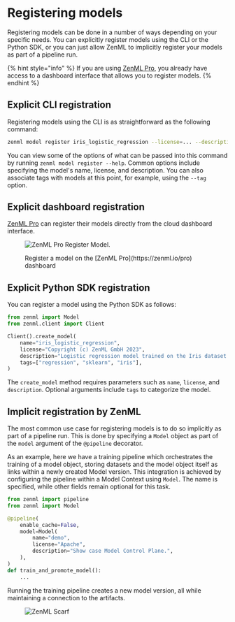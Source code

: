# Registering models

Registering models can be done in a number of ways depending on your specific needs. You can explicitly register models using the CLI or the Python SDK, or you can just allow ZenML to implicitly register your models as part of a pipeline run. 

{% hint style="info" %}
If you are using [ZenML Pro](https://cloud.zenml.io/?utm\_source=docs\&utm\_medium=referral\_link\&utm\_campaign=cloud\_promotion\&utm\_content=signup\_link/), you already have access to a dashboard interface that allows you to register models.
{% endhint %}

## Explicit CLI registration

Registering models using the CLI is as straightforward as the following command:

```bash
zenml model register iris_logistic_regression --license=... --description=...
```

You can view some of the options of what can be passed into this command by running `zenml model register --help`. Common options include specifying the model's name, license, and description. You can also associate tags with models at this point, for example, using the `--tag` option.

## Explicit dashboard registration

[ZenML Pro](https://zenml.io/pro) can register their models directly from the cloud dashboard interface.

<figure><img src="../../../.gitbook/assets/mcp_model_register.png" alt="ZenML Pro Register Model."><figcaption><p>Register a model on the [ZenML Pro](https://zenml.io/pro) dashboard</p></figcaption></figure>

## Explicit Python SDK registration

You can register a model using the Python SDK as follows:

```python
from zenml import Model
from zenml.client import Client

Client().create_model(
    name="iris_logistic_regression",
    license="Copyright (c) ZenML GmbH 2023",
    description="Logistic regression model trained on the Iris dataset.",
    tags=["regression", "sklearn", "iris"],
)
```

The `create_model` method requires parameters such as `name`, `license`, and `description`. Optional arguments include `tags` to categorize the model.

## Implicit registration by ZenML

The most common use case for registering models is to do so implicitly as part of a pipeline run. This is done by specifying a `Model` object as part of the `model` argument of the `@pipeline` decorator.

As an example, here we have a training pipeline which orchestrates the training of a model object, storing datasets and the model object itself as links within a newly created Model version. This integration is achieved by configuring the pipeline within a Model Context using `Model`. The name is specified, while other fields remain optional for this task.

```python
from zenml import pipeline
from zenml import Model

@pipeline(
    enable_cache=False,
    model=Model(
        name="demo",
        license="Apache",
        description="Show case Model Control Plane.",
    ),
)
def train_and_promote_model():
    ...
```

Running the training pipeline creates a new model version, all while maintaining a connection to the artifacts.

<figure><img src="https://static.scarf.sh/a.png?x-pxid=f0b4f458-0a54-4fcd-aa95-d5ee424815bc" alt="ZenML Scarf"><figcaption></figcaption></figure>
